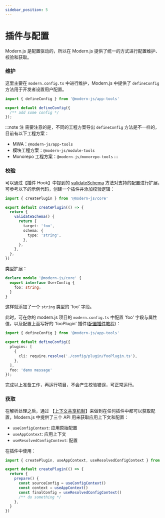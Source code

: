 ```yaml
---
sidebar_position: 5
---
```


# 插件与配置

Modern.js 是配置驱动的，所以在 Modern.js 提供了统一的方式进行配置维护、校验和获取。

### 维护

这里主要在 `modern.config.ts` 中进行维护，Modern.js 中提供了 `defineConfig` 方法用于开发者设置用户配置。

```ts title=modern.config.ts
import { defineConfig } from '@modern-js/app-tools'

export default defineConfig({
  /** add some config */
});
```

:::note 注
需要注意的是，不同的工程方案导出 `defineConfig` 方法是不一样的，目前有以下工程方案：

* MWA：`@modern-js/app-tools`
* 模块工程方案：`@modern-js/module-tools`
* Monorepo 工程方案：`@modern-js/monorepo-tools`
:::

### 校验

可以通过【插件 Hook】中提到的 [validateSchema](/docs/apis/runtime/plugin/hook-api#validateschema) 方法对支持的配置进行扩展，可参考以下的示例代码，创建一个插件并添加校验逻辑：

```ts title=config/plugin/fooPlugin.ts
import { createPlugin } from '@modern-js/core'

export default createPlugin(() => {
  return {
    validateSchema() {
      return {
        target: 'foo',
        schema: {
          type: 'string',
        },
      },
    },
  },
})
```

类型扩展：

```ts title=config/plugin/fooPlugin.ts
declare module '@modern-js/core' {
  export interface UserConfig {
    foo: string;
  }
}
```

这样就添加了一个 `string` 类型的 'foo' 字段。

此时，可在你的 modern.js 项目的 `modern.config.ts` 中配置 'foo' 字段与属性值，以及配置上面写好的 'fooPlugin' 插件([配置插件教程](/docs/guides/features/custom/framework-plugin/implement#开发本地插件))：

```ts title=modern.config.ts
import { defineConfig } from '@modern-js/app-tools'

export default defineConfig({
  plugins: [
    {
      cli: require.resolve('./config/plugin/fooPlugin.ts'),
    },
  ],
  foo: 'demo message'
});
```

完成以上准备工作，再运行项目，不会产生校验错误，可正常运行。


### 获取

在解析处理之后，通过 【[上下文共享机制](/docs/apis/runtime/plugin/context)】来做到在任何插件中都可以获取配置，Modern.js 中提供了三个 API 用来获取应用上下文和配置：

* `useConfigContext`: 应用原始配置
* `useAppContext`: 应用上下文
* `useResolvedConfigContext`: 配置

在插件中使用：

```ts
import { createPlugin, useAppContext, useResolvedConfigContext } from '@modern-js/core'

export default createPlugin(() => {
  return {
    prepare() {
      const sourceConfig = useConfigContext()
      const context = useAppContext()
      const finalConfig = useResolvedConfigContext()
      /** do something */
    },
  }
})
```
